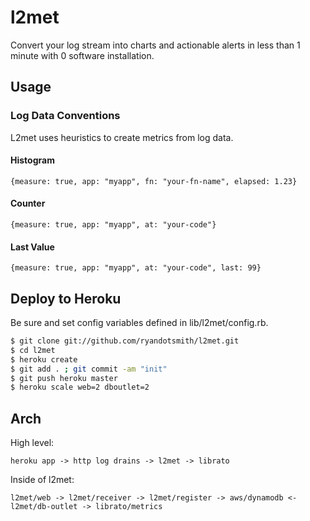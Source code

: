 # l2met

Convert your log stream into charts and actionable alerts in less than 1 minute
with 0 software installation.

## Usage

### Log Data Conventions

L2met uses heuristics to create metrics from log data.

#### Histogram

```
{measure: true, app: "myapp", fn: "your-fn-name", elapsed: 1.23}
```

#### Counter

```
{measure: true, app: "myapp", at: "your-code"}
```

#### Last Value

```
{measure: true, app: "myapp", at: "your-code", last: 99}
```

## Deploy to Heroku

Be sure and set config variables defined in lib/l2met/config.rb.

```bash
$ git clone git://github.com/ryandotsmith/l2met.git
$ cd l2met
$ heroku create
$ git add . ; git commit -am "init"
$ git push heroku master
$ heroku scale web=2 dboutlet=2
```

## Arch

High level:

```
heroku app -> http log drains -> l2met -> librato
```

Inside of l2met:

```
l2met/web -> l2met/receiver -> l2met/register -> aws/dynamodb <- l2met/db-outlet -> librato/metrics
```
